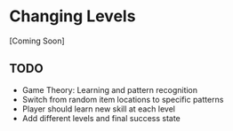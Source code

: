 # Changing Levels

[Coming Soon]

## TODO

- Game Theory: Learning and pattern recognition
- Switch from random item locations to specific patterns
- Player should learn new skill at each level
- Add different levels and final success state
